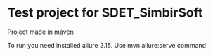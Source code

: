 # Test project for SDET_SimbirSoft

Project made in maven

To run you need installed allure 2.15. Use mvn allure:serve command
